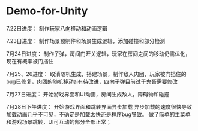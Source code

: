 # Demo-for-Unity

7.22日进度：
制作玩家八向移动和动画逻辑

7.23日进度：
制作场景预制件和场景生成逻辑，添加碰撞和部分检测

7月24日进度：
制作子弹，房间门开关逻辑，玩家在房间之间的移动仍需优化，现在有概率被门挡住

7月25、26进度：
取消随机生成，搭建场景，制作敌人肉团，玩家被门挡住的bug已修复，肉团的随机移动ai有待改进，四向子弹目前过于鬼畜需要修改

7月27日进度：
开始游戏界面和UI动画，房间生成敌人，障碍物和碰撞

7月28日下午进度：
开始游戏界面和跳转界面异步加载
异步加载的速度很快导致加载动画几乎不可见，不确定是加载太快还是程序bug导致。
做了简单的主菜单和游戏场景跳转，UI可互动的部分全部正常；
